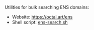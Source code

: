 Utilities for bulk searching ENS domains:
- Website: https://octal.art/ens
- Shell script: [ens-search.sh](ens-search.sh)
